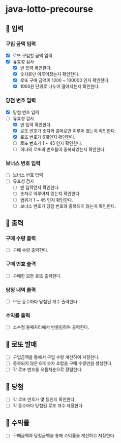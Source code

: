 # java-lotto-precourse

## 📝 입력
### 구입 금액 입력
- [x] 로또 구입할 금액 입력
- [x] 유효성 검사
    - [x] 빈 입력 확인한다.
    - [x] 숫자로만 이루어졌는지 확인한다.
    - [x] 로또 구매 금액이 1000 ~ 100000 인지 확인한다.
    - [x] 1000원 단위로 나누어 떨어지는지 확인한다.
### 당첨 번호 입력
- [x] 당첨 번호 입력
- [ ] 유효성 검사 
  - [x] 빈 입력 확인한다.
  - [x] 로또 번호가 숫자와 콤마로만 이루어 졌는지 확인한다.
  - [x] 로또 번호가 6개인지 확인한다.
  - [ ] 로또 번호가 1 ~ 45 인지 확인한다.
  - [ ] 하나의 로또의 번호들이 중복되었는지 확인한다.
### 보너스 번호 입력
- [ ] 보너스 번호 입력
- [ ] 유효성 검사
  - [ ] 빈 입력인지 확인한다.
  - [ ] 숫자로 이루어져 있는지 확인한다.
  - [ ] 범위가 1 ~ 45 인지 확인한다.
  - [ ] 보너스 번호가 당첨 번호와 중복되지 않는지 확인한다.

## 📝 출력
### 구매 수량 출력
- [ ] 구매 수량 출력한다.
### 구매 번호 출력
- [ ] 구매한 모든 로또 출력한다.
### 당청 내역 출력
- [ ] 모든 등수마다 당첨된 개수 출력한다.
### 수익률 출력
- [ ] 소수점 둘째자리에서 반올림하여 출력한다.

## 📝 로또 발매
- [ ] 구입금액을 통해서 구입 수량 계산하여 저장한다.
- [ ] 중복되지 않은 6개 숫자 조합을 구매 수량만큼 생성한다.
- [ ] 각 로또 번호를 오름차순으로 정렬한다.

## 📝 당첨
- [ ] 각 로또 번호가 몇 등인지 확인한다.
- [ ] 각 등수마다 당첨된 로또 개수 저장한다.

## 📝 수익률
- [ ] 구매금액과 당첨금액을 통해 수익률을 계산하고 저장한다.